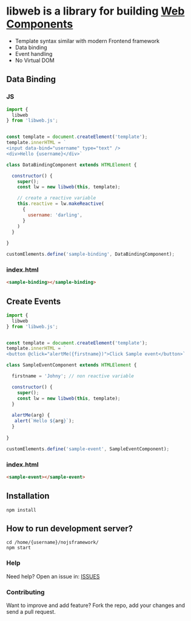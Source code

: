 # libweb is a library for building [Web Components](https://developer.mozilla.org/en-US/docs/Web/Web_Components)

* Template syntax similar with modern Frontend framework
* Data binding
* Event handling
* No Virtual DOM


## Data Binding
### JS
```js
import {  
  libweb
} from 'libweb.js';


const template = document.createElement('template');
template.innerHTML = `
<input data-bind="username" type="text" />
<div>Hello {username}</div>`

class DataBindingComponent extends HTMLElement { 

  constructor() {
    super();
    const lw = new libweb(this, template);

    // create a reactive variable
    this.reactive = lw.makeReactive(
      { 
        username: 'darling',        
      }
    )
  }
 
}

customElements.define('sample-binding', DataBindingComponent);

```
### index.html
```html
<sample-binding></sample-binding>
```

## Create Events
```js
import {  
  libweb
} from 'libweb.js';


const template = document.createElement('template');
template.innerHTML = `
<button @click="alertMe({firstname})">Click Sample event</button>`

class SampleEventComponent extends HTMLElement { 

  firstname = 'Johny'; // non reactive variable

  constructor() {
    super();
    const lw = new libweb(this, template);    
  }
  
  alertMe(arg) {
   alert(`Hello ${arg}`);
  }
 
}

customElements.define('sample-event', SampleEventComponent);

```
### index.html
```html
<sample-event></sample-event>
```

## Installation 
```
npm install
```

## How to run development server? 
```
cd /home/{username}/nojsframework/
npm start
```


### Help

Need help? Open an issue in: [ISSUES](https://github.com/josnin/nojsframework/issues)


### Contributing
Want to improve and add feature? Fork the repo, add your changes and send a pull request.

